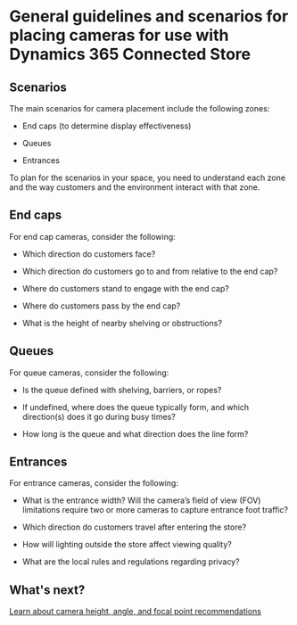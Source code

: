 

# General guidelines and scenarios for placing cameras for use with Dynamics 365 Connected Store



## Scenarios

The main scenarios for camera placement include the following zones:

- End caps (to determine display effectiveness)

- Queues

- Entrances

To plan for the scenarios in your space, you need to understand each zone and the way customers and the environment interact with that zone.

## End caps

For end cap cameras, consider the following:

- Which direction do customers face?

- Which direction do customers go to and from relative to the end cap?

- Where do customers stand to engage with the end cap?

- Where do customers pass by the end cap?

- What is the height of nearby shelving or obstructions?

## Queues

For queue cameras, consider the following:

- Is the queue defined with shelving, barriers, or ropes? 

- If undefined, where does the queue typically form, and which direction(s) does it go during busy times?

- How long is the queue and what direction does the line form?

## Entrances

For entrance cameras, consider the following:

- What is the entrance width? Will the camera’s field of view (FOV) limitations require two or more cameras to capture entrance foot traffic?

- Which direction do customers travel after entering the store?

- How will lighting outside the store affect viewing quality?

- What are the local rules and regulations regarding privacy?

## What's next?

[Learn about camera height, angle, and focal point recommendations](camera-placement-recommendations.md)


